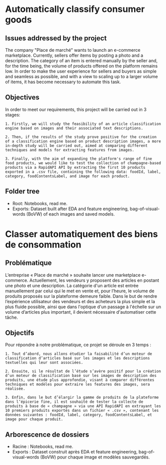 # Automatically classify consumer goods

## Issues addressed by the project

The company "Place de marché" wants to launch an e-commerce marketplace. Currently, sellers offer items by posting a photo and a description. The category of an item is entered manually by the seller and, for the time being, the volume of products offered on the platform remains low. In order to make the user experience for sellers and buyers as simple and seamless as possible, and with a view to scaling up to a larger volume of items, it has become necessary to automate this task.

## Objectives

In order to meet our requirements, this project will be carried out in 3 stages: 

	1. Firstly, we will study the feasibility of an article classification engine based on images and their associated text descriptions.

	2. Then, if the results of the study prove positive for the creation of a classification engine based on product description images, a more in-depth study will be carried out, aimed at comparing different techniques and models for extracting features from images.

	3. Finally, with the aim of expanding the platform's range of fine food products, we would like to test the collection of champagne-based products via a RapidAPI API by extracting the first 10 products exported in a .csv file, containing the following data: foodId, label, category, foodContentsLabel, and image for each product.

## Folder tree

- Root: Notebooks, read me.
- Exports: Dataset built after EDA and feature engineering, bag-of-visual-words (BoVW) of each images and saved models.


#
#


# Classer automatiquement des biens de consommation

## Problématique

L’entreprise « Place de marché » souhaite lancer une marketplace e-commerce. Actuellement, les vendeurs y proposent des articles en postant une photo et une description. La catégorie d'un article est entrée manuellement par celui qui le met en vente et, pour l’heure, le volume de produits proposés sur la plateforme demeure faible. Dans le but de rendre l’expérience utilisateur des vendeurs et des acheteurs la plus simple et la plus fluide possible, ainsi que dans l'optique d'un passage à l'échelle sur un volume d’articles plus important, il devient nécessaire d'automatiser cette tâche.

## Objectifs

Pour répondre à notre problématique, ce projet se déroule en 3 temps : 

	1. Tout d’abord, nous allons étudier la faisabilité d’un moteur de classification d’articles basé sur les images et les descriptions textuelles qui leur sont associées.

	2. Ensuite, si le résultat de l’étude s’avère positif pour la création d’un moteur de classification basé sur les images de description des produits, une étude plus approfondie, visant à comparer différentes techniques et modèles pour extraire les features des images, sera réalisée.

	3. Enfin, dans le but d’élargir la gamme de produits de la plateforme dans l’épicerie fine, il est souhaité de tester la collecte de produits à base de « champagne » via une API RapidAPI en extrayant les 10 premiers produits exportés dans un fichier « .csv », contenant les données suivantes : foodId, label, category, foodContentsLabel, et image pour chaque produit.

## Arborescence de dossiers

- Racine : Notebooks, read me.
- Exports : Dataset construit après EDA et feature engineering, bag-of-visual-words (BoVW) pour chaque image et modèles sauvegardés.